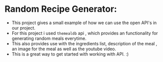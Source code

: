 # Random Recipe Generator:

- This project gives a small example of how we can use the open API's in our project.
- For this project i used `themealdb` api , which provides an functionality for generating random meals everytime.
- This also provides use with the ingredients list, description of the meal , an image for the meal as well as the youtube video.
- This is a great way to get started with working with API. :)
